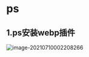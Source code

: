 # ps

## 1.ps安装webp插件

![image-20210710002208266](https://gitee.com/zyzcode/gitee-pic/raw/master/image-20210710002208266.png)